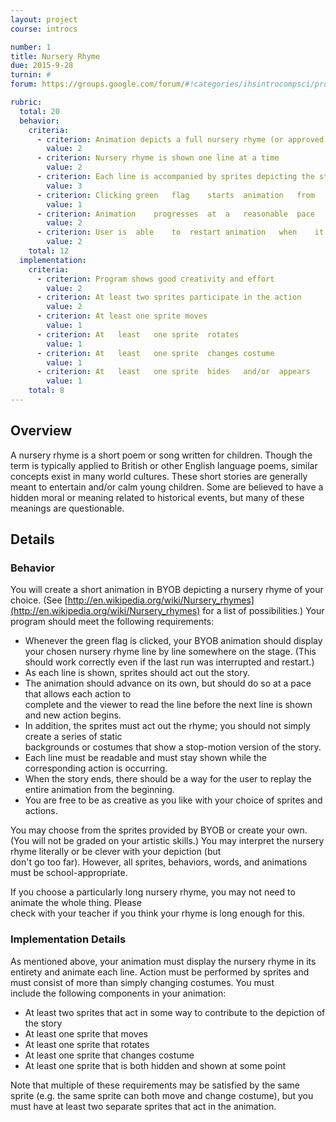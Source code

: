 ```yaml
---
layout: project
course: introcs

number: 1
title: Nursery Rhyme
due: 2015-9-28
turnin: #
forum: https://groups.google.com/forum/#!categories/ihsintrocompsci/project-1---nursery-rhyme

rubric:
  total: 20
  behavior:
    criteria:  
      - criterion: Animation depicts a full nursery rhyme (or approved smaller portion)
        value: 2
      - criterion: Nursery rhyme is shown one line at a time
        value: 2
      - criterion: Each line is accompanied by sprites depicting the story, and all action is related to the current line
        value: 3
      - criterion: Clicking	green	flag	starts	animation	from	beginning
        value: 1
      - criterion: Animation	progresses	at	a	reasonable	pace
        value: 2
      - criterion: User	is	able	to	restart	animation	when	it	concludes
        value: 2
    total: 12
  implementation:
    criteria:
      - criterion: Program shows good creativity and effort
        value: 2
      - criterion: At least two sprites participate in the action
        value: 2
      - criterion: At least one sprite moves
        value: 1
      - criterion: At	least	one	sprite	rotates
        value: 1
      - criterion: At	least	one	sprite	changes	costume
        value: 1
      - criterion: At	least	one	sprite	hides	and/or	appears
        value: 1
    total: 8
---
```

## Overview
A	nursery	rhyme	is	a	short	poem	or	song	written	for	children.	Though	the	term	is	typically	applied	to	British	or
other	English	language	poems,	similar	concepts	exist	in	many	world	cultures.	These	short	stories	are	generally	
meant	to	entertain	and/or	calm	young	children.	Some	are	believed	to	have	a	hidden	moral	or	meaning	related	
to	historical	events,	but	many	of	these	meanings	are questionable.

## Details

### Behavior
You	will	create	a	short	animation	in	BYOB	depicting	a	nursery	rhyme	of	your	choice.
(See [http://en.wikipedia.org/wiki/Nursery_rhymes](http://en.wikipedia.org/wiki/Nursery_rhymes) for	a	list	of	possibilities.)  Your program should meet the following requirements:

* Whenever	the	green	flag	is	clicked,	your	BYOB	animation	should	display	your	chosen	nursery	rhyme
line	by	line	somewhere	on	the	stage.	(This	should	work	correctly	even	if	the	last	run	was	interrupted	
and	restart.)
* As	each	line	is	shown,	sprites	should	act	out	the	story.
* The	animation	should	advance	on	its	own,	but	should	do	so	at	a	pace	that	allows	each	action	to	
complete	and	the	viewer	to	read	the	line	before	the	next	line	is	shown	and	new	action	begins.
* In	addition,	the	sprites	must	act	out	the	rhyme;	you	should	not	simply	create	a	series	of	static	
backgrounds	or	costumes	that	show	a	stop-motion	version	of	the	story.
* Each	line	must	be	readable	and	must	stay	shown	while	the	corresponding	action	is	occurring.
* When	the	story	ends,	there	should	be	a	way	for	the	user	to	replay	the	entire	animation	from	the	
beginning.
* You	are	free	to	be	as	creative	as	you	like	with	your	choice	of	sprites	and	actions.

You	may	choose	from	the	sprites	provided	by	BYOB	or	create	your	own.	(You	will	not	be	graded	on
your	artistic	skills.)	You	may	interpret	the	nursery	rhyme	literally	or	be	clever	with	your	depiction	(but	
don't	go	too	far).	However,	all	sprites,	behaviors,	words,	and	animations	must	be	school-appropriate.

If	you	choose	a	particularly	long	nursery	rhyme,	you	may	not	need	to	animate	the	whole	thing.	Please	
check	with	your	teacher	if	you	think	your	rhyme	is	long	enough	for	this.

### Implementation Details
As	mentioned	above,	your	animation	must	display	the	nursery	rhyme	in	its	entirety	and	animate	each	line.
Action	must	be	performed	by	sprites	and	must	consist	of	more	than	simply	changing	costumes.	You	must	
include	the	following	components	in	your	animation:

* At	least	two	sprites	that	act	in	some	way	to	contribute	to	the	depiction	of	the	story
* At	least	one	sprite	that moves
* At	least	one	sprite	that	rotates
* At	least	one	sprite	that	changes	costume
* At	least	one	sprite	that	is	both	hidden	and	shown	at	some	point

Note	that	multiple	of	these	requirements	may	be	satisfied	by	the	same	sprite	(e.g.	the	same	sprite	can	both
move	and	change	costume),	but	you	must	have	at	least	two	separate	sprites	that	act	in	the	animation.